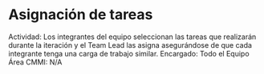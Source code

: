 # Asignación de tareas

Actividad: Los integrantes del equipo seleccionan las tareas que realizarán durante la iteración y el Team Lead las asigna asegurándose de que cada integrante tenga una carga de trabajo similar.
Encargado: Todo el Equipo
Área CMMI: N/A